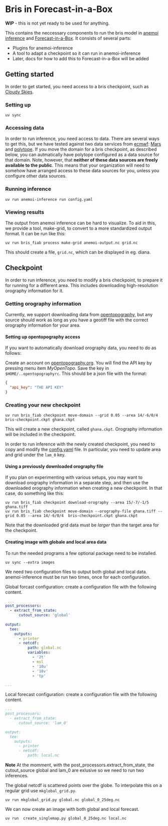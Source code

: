 # Bris in Forecast-in-a-Box

**WIP** - this is not yet ready to be used for anything.

This contains the neccessary components to run the bris model in [anemoi inference](https://anemoi.readthedocs.io/projects/inference/en/latest/) and [Forecast-in-a-Box](https://github.com/ecmwf/forecast-in-a-box). It consists of several parts: 

* Plugins for anemoi-inference
* A tool to adapt a checkpoint so it can run in anemoi-inference
* Later, docs for how to add this to Forecast-in-a-Box will be added

## Getting started

In order to get started, you need access to a bris checkpoint, such as [Cloudy Skies](https://huggingface.co/met-no/bris_cloudy-skies).

### Setting up

```shell
uv sync
```

### Accessing data

In order to run inference, you need access to data.
There are several ways to get this, but we have tested against two data services from [ecmwf](https://www.ecmwf.int/):
[Mars](https://www.ecmwf.int/en/forecasts/access-forecasts/access-archive-datasets) and [polytope](https://polytope.readthedocs.io/en/latest/).
If you move the domain for a bris checkpoint, as described below, you can autmatically have polytope configured as a data source for that domain.
Note, however, that **neither of these data sources are freely available to the public**.
This means that your organization will need to somehow have arranged access to these data sources for you, unless you configure other data sources.

### Running inference

```shell
uv run anemoi-inference run config.yaml
```

### Viewing results

The output from anemoi inference can be hard to visualize.
To aid in this, we provide a tool, make-grid, to convert to a more standardized output format.
It can be run like this:

```shell
uv run bris_fiab process make-grid anemoi-output.nc grid.nc
```

This should create a file, `grid.nc`, which can be displayed in eg. diana.

## Checkpoint

In order to run inference, you need to modify a bris checkpoint, to prepare it for running for a different area.
This includes downloading high-resolution orography information for it.

### Getting orography information

Currently, we support downloading data from [opentopography](https://portal.opentopography.org/raster?opentopoID=OTSRTM.042013.4326.1), but any source should work as long as you have a geotiff file with the correct orography information for your area.

#### Setting up opentopography access

If you want to automatically download orography data, you need to do as follows:

Create an account on [opentopography.org](https://portal.opentopography.org/login). You will find the API key by pressing menu item _MyOpenTopo_.
Save the key in `$HOME/..opentopographyrc`. This should be a json file with the format:

```json
{
  "api_key": "THE API KEY"
}
```

### Creating your new checkpoint

```shell
uv run bris_fiab checkpoint move-domain --grid 0.05 --area 14/-6/0/4 bris-checkpoint.ckpt ghana.ckpt
```

This will create a new checkpoint, called `ghana.ckpt`. Orography information will be included in the checkpoint.

In order to run inference with the newly created checkpoint, you need to copy and modify the [config.yaml](config.yaml) file.
In particular, you need to update area and grid under the `lam_0` key.

#### Using a previously downloaded orography file

If you plan on experimenting with various setups, you may want to download orography information in a separate step, and then use the downloaded orography information when creating a new checkpoint.
In that case, do something like this:

```shell
uv run bris_fiab checkpoint download-orography --area 15/-7/-1/5 ghana.tiff
uv run bris_fiab checkpoint move-domain --orography-file ghana.tiff --grid 0.05 --area 14/-6/0/4  bris-checkpoint.ckpt ghana.ckpt
```

Note that the downloaded grid data must be _larger_ than the target area for the checkpoint.

#### Creating image with globale and local area data

To run the needed programs a few optional package need to be installed.

```shell
uv sync --extra images
```

We need two configuration files to output both global and local data. anemoi-inference must be run two times, once for each configuration.

Global forcast configuration: create a configuration file with the following content.

```yaml
 ...
post_processors: 
  - extract_from_state: 
      cutout_source: 'global'
  
output:
  tee:
    outputs:
      - printer
      - netcdf: 
          path: global.nc
          variables:
            - '2t'
            - msl
            - '10u'
            - '10v'
            - 'tp'

...
```

Local forecast configuration: create a configuration file with the following content.

```yaml
...
post_processors: 
  - extract_from_state: 
      cutout_source: 'lam_0'

output:
  tee:
    outputs:
      - printer
      - netcdf: 
          path: local.nc

```

**Note** At the momment, with the post_processors.extract_from_state, the cutout_source global and lam_0 are exlusive so we need to run two inferences.

The global netcdf is scattered points over the globe. To interpolate this on a regular grid use `mkglobal_grid.py`. 

```shell
uv run mkglobal_grid.py global.nc global_0_25deg.nc
```

We can now create an image with both global and local forecast.

```shell
uv run  create_singlemap.py global_0_25deg.nc local.nc
```
